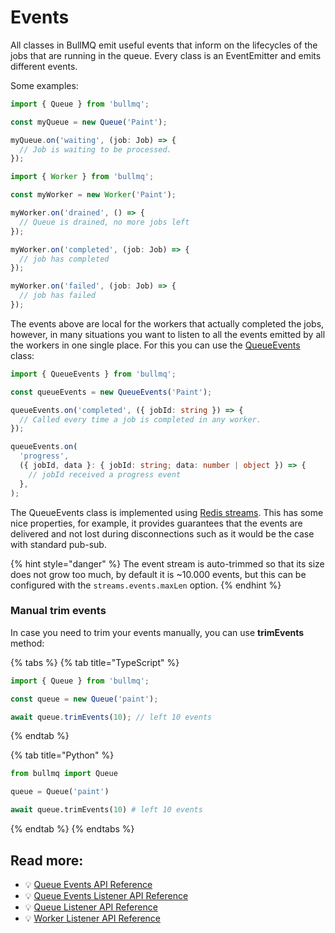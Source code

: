 # Events

All classes in BullMQ emit useful events that inform on the lifecycles of the jobs that are running in the queue. Every class is an EventEmitter and emits different events.

Some examples:

```typescript
import { Queue } from 'bullmq';

const myQueue = new Queue('Paint');

myQueue.on('waiting', (job: Job) => {
  // Job is waiting to be processed.
});
```

```typescript
import { Worker } from 'bullmq';

const myWorker = new Worker('Paint');

myWorker.on('drained', () => {
  // Queue is drained, no more jobs left
});

myWorker.on('completed', (job: Job) => {
  // job has completed
});

myWorker.on('failed', (job: Job) => {
  // job has failed
});
```

The events above are local for the workers that actually completed the jobs, however, in many situations you want to listen to all the events emitted by all the workers in one single place. For this you can use the [QueueEvents](../api/bullmq.queueevents.md) class:

```typescript
import { QueueEvents } from 'bullmq';

const queueEvents = new QueueEvents('Paint');

queueEvents.on('completed', ({ jobId: string }) => {
  // Called every time a job is completed in any worker.
});

queueEvents.on(
  'progress',
  ({ jobId, data }: { jobId: string; data: number | object }) => {
    // jobId received a progress event
  },
);
```

The QueueEvents class is implemented using [Redis streams](https://redis.io/topics/streams-intro). This has some nice properties, for example, it provides guarantees that the events are delivered and not lost during disconnections such as it would be the case with standard pub-sub.

{% hint style="danger" %}
The event stream is auto-trimmed so that its size does not grow too much, by default it is \~10.000 events, but this can be configured with the `streams.events.maxLen` option.
{% endhint %}

### Manual trim events

In case you need to trim your events manually, you can use **trimEvents** method:

{% tabs %}
{% tab title="TypeScript" %}

```typescript
import { Queue } from 'bullmq';

const queue = new Queue('paint');

await queue.trimEvents(10); // left 10 events
```

{% endtab %}

{% tab title="Python" %}

```python
from bullmq import Queue

queue = Queue('paint')

await queue.trimEvents(10) # left 10 events
```

{% endtab %}
{% endtabs %}

## Read more:

- 💡 [Queue Events API Reference](https://api.docs.bullmq.io/classes/v4.QueueEvents.html)
- 💡 [Queue Events Listener API Reference](https://api.docs.bullmq.io/interfaces/v4.QueueEventsListener.html)
- 💡 [Queue Listener API Reference](https://api.docs.bullmq.io/interfaces/v4.QueueListener.html)
- 💡 [Worker Listener API Reference](https://api.docs.bullmq.io/interfaces/v4.WorkerListener.html)
